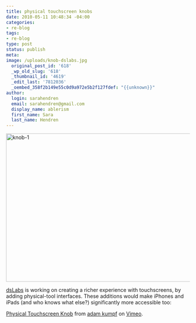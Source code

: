 ```yaml
---
title: physical touchscreen knobs
date: 2010-05-11 10:48:34 -04:00
categories:
- re-blog
tags:
- re-blog
type: post
status: publish
meta:
image: /uploads/knob-dslabs.jpg
  original_post_id: '618'
  _wp_old_slug: '618'
  _thumbnail_id: '4619'
  _edit_last: '7812036'
  _oembed_358f2b149e55c0d9a972e5b2f127fdef: "{{unknown}}"
author:
  login: sarahendren
  email: sarahendren@gmail.com
  display_name: ablerism
  first_name: Sara
  last_name: Hendren
---
```


<p><a href="http://ablersite.files.wordpress.com/2010/05/knob-1.jpg"><img class="alignnone size-full wp-image-4619" alt="knob-1" src="{{ site.baseurl }}/uploads/knob-1.jpg" width="610" height="406" /></a></p>
<p><a href="http://dslabs.teague.com/?p=579">dsLabs</a> is working on creating a richer experience with touchscreens, by adding physical-tool interfaces. These additions would make iPhones and iPads (and who knows what else?) significantly more accessible too:</p>
<p><a href="http://vimeo.com/11080086">Physical Touchscreen Knob</a> from <a href="http://vimeo.com/user1312431">adam kumpf</a> on <a href="http://vimeo.com">Vimeo</a>.</p>
